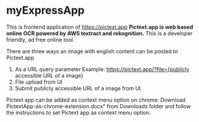# myExpressApp 
This is frontend application of https://pictext.app
<strong>Pictext.app is web based online OCR powered by AWS textract and rekognition.</strong>
This is a developer friendly, ad free online tool.

There are three ways an image with english content can be posted to Pictext.app
1) As a URL query parameter
    Example: https://pictext.app/?file={publicly accessible URL of a image}
2) File upload from UI
3) Submit publicly accessible URL of a image from UI.

Pictext app can be added as context menu option on chrome.
Download PictextApp-as-chrome-extension.docx" from Downloads folder and follow the instructions to set Pictext app as context menu option.
